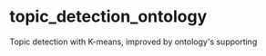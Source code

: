 topic_detection_ontology
========================

Topic detection with K-means, improved by ontology's supporting
